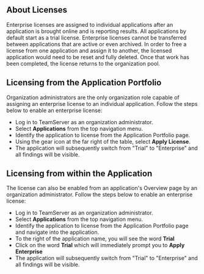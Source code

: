 <!--
title: "Licensing An Application"
description: "Instructions for applying an enterprise license to a trial application."
tags: "user applications TeamServer licensing"
-->

## About Licenses
Enterprise licenses are assigned to individual applications after an application is brought online and is reporting results. All applications by default start as a trial license. Enterprise licenses cannot be transferred between applications that are active or even archived. In order to free a license from one application and assign it to another, the licensed application would need to be reset and fully deleted. Once that work has been completed, the license returns to the organization pool.

## Licensing from the Application Portfolio
Organization administrators are the only organization role capable of assigning an enterprise license to an individual application. Follow the steps below to enable an enterprise license: 

* Log in to TeamServer as an organization administrator.
* Select **Applications** from the top navigation menu.
* Identify the application to license from the Application Portfolio page.
* Using the gear icon at the far right of the table, select **Apply License**.
* The application will subsequently switch from "Trial" to "Enterprise" and all findings will be visible.

## Licensing from within the Application
The license can also be enabled from an application's Overview page by an organization administrator. Follow the steps below to enable an enterprise license:

* Log in to TeamServer as an organization administrator.
* Select **Applications** from the top navigation menu.
* Identify the application to license from the Application Portfolio page and navigate into the application.
* To the right of the application name, you will see the word **Trial**
* Click on the word **Trial** which will immediately prompt you to **Apply Enterprise**
* The application will subsequently switch from "Trial" to "Enterprise" and all findings will be visible.
